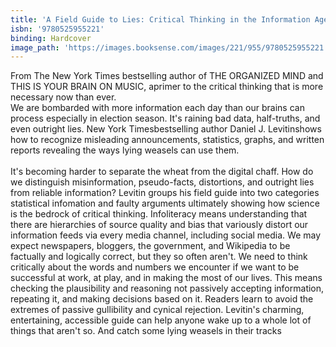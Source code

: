 ```yaml
---
title: 'A Field Guide to Lies: Critical Thinking in the Information Age'
isbn: '9780525955221'
binding: Hardcover
image_path: 'https://images.booksense.com/images/221/955/9780525955221.jpg'
---
```



From The New York Times bestselling author of THE ORGANIZED MIND and THIS IS YOUR BRAIN ON MUSIC, aprimer to the critical thinking that is more necessary now than ever.&nbsp;
<br>We are bombarded with more information each day than our brains can process especially in election season. It's raining bad data, half-truths, and even outright lies. New York Timesbestselling author Daniel J. Levitinshows how to recognize misleading announcements, statistics, graphs, and written reports revealing the ways lying weasels can use them.
<br>
<br>It's becoming harder to separate the wheat from the digital chaff. How do we distinguish misinformation, pseudo-facts, distortions, and outright lies from reliable information? Levitin groups his field guide into two categories statistical infomation and faulty arguments ultimately showing how science is the bedrock of critical thinking. Infoliteracy means understanding that there are hierarchies of source quality and bias that variously distort our information feeds via every media channel, including social media. We may expect newspapers, bloggers, the government, and Wikipedia to be factually and logically correct, but they so often aren't. We need to think critically about the words and numbers we encounter if we want to be successful at work, at play, and in making the most of our lives. This means checking the plausibility and reasoning not passively accepting information, repeating it, and making decisions based on it. Readers learn to avoid the extremes of passive gullibility and cynical rejection. Levitin's charming, entertaining, accessible guide can help anyone wake up to a whole lot of things that aren't so. And catch some lying weasels in their tracks&nbsp;